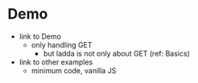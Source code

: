 # Demo

- link to Demo
    - only handling GET
        - but ladda is not only about GET (ref: Basics)
- link to other examples
    - minimum code, vanilla JS
